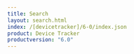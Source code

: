 ```yaml
---
title: Search
layout: search.html
index: /[devicetracker]/6-0/index.json
product: Device Tracker
productversion: "6.0"
---
```

